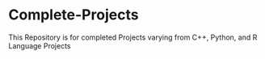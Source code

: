 # Complete-Projects
This Repository is for completed Projects varying from C++, Python, and R Language Projects
